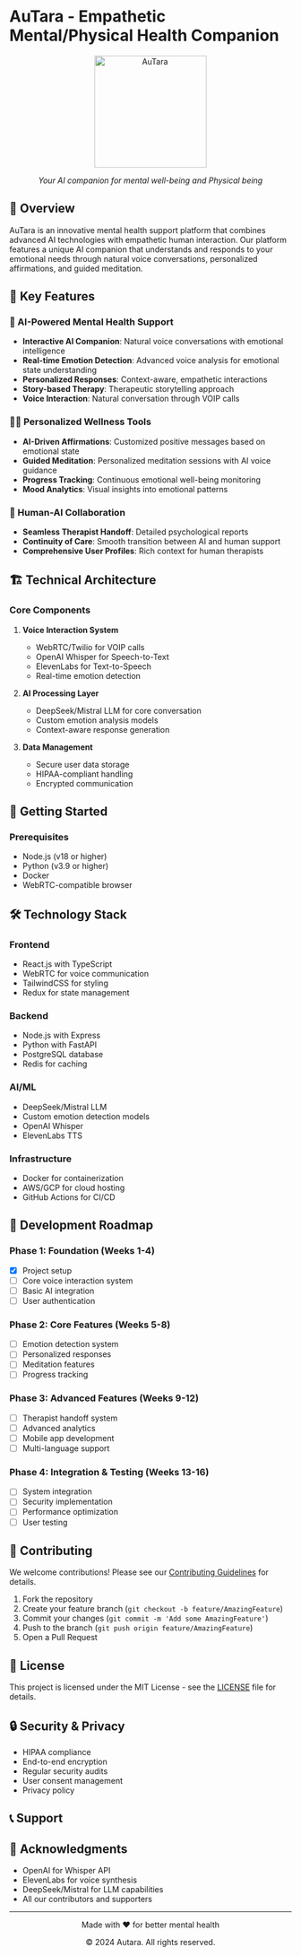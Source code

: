 
# AuTara - Empathetic Mental/Physical Health Companion

<div align="center">
  <img src="https://github.com/AuTara/AutaraUI/blob/main/lib/assets/logo/logo_icon.png" alt="AuTara" width="200"/>
  <p><em>Your AI companion for mental well-being and Physical being </em></p>
</div>

## 🌟 Overview

AuTara is an innovative mental health support platform that combines advanced AI technologies with empathetic human interaction. Our platform features a unique AI companion that understands and responds to your emotional needs through natural voice conversations, personalized affirmations, and guided meditation.

## 🎯 Key Features

### 🤖 AI-Powered Mental Health Support
- **Interactive AI Companion**: Natural voice conversations with emotional intelligence
- **Real-time Emotion Detection**: Advanced voice analysis for emotional state understanding
- **Personalized Responses**: Context-aware, empathetic interactions
- **Story-based Therapy**: Therapeutic storytelling approach
- **Voice Interaction**: Natural conversation through VOIP calls

### 🧘‍♀️ Personalized Wellness Tools
- **AI-Driven Affirmations**: Customized positive messages based on emotional state
- **Guided Meditation**: Personalized meditation sessions with AI voice guidance
- **Progress Tracking**: Continuous emotional well-being monitoring
- **Mood Analytics**: Visual insights into emotional patterns

### 👥 Human-AI Collaboration
- **Seamless Therapist Handoff**: Detailed psychological reports
- **Continuity of Care**: Smooth transition between AI and human support
- **Comprehensive User Profiles**: Rich context for human therapists

## 🏗️ Technical Architecture

### Core Components

1. **Voice Interaction System**
   - WebRTC/Twilio for VOIP calls
   - OpenAI Whisper for Speech-to-Text
   - ElevenLabs for Text-to-Speech
   - Real-time emotion detection

2. **AI Processing Layer**
   - DeepSeek/Mistral LLM for core conversation
   - Custom emotion analysis models
   - Context-aware response generation

3. **Data Management**
   - Secure user data storage
   - HIPAA-compliant handling
   - Encrypted communication

## 🚀 Getting Started

### Prerequisites
- Node.js (v18 or higher)
- Python (v3.9 or higher)
- Docker
- WebRTC-compatible browser

## 🛠️ Technology Stack

### Frontend
- React.js with TypeScript
- WebRTC for voice communication
- TailwindCSS for styling
- Redux for state management

### Backend
- Node.js with Express
- Python with FastAPI
- PostgreSQL database
- Redis for caching

### AI/ML
- DeepSeek/Mistral LLM
- Custom emotion detection models
- OpenAI Whisper
- ElevenLabs TTS

### Infrastructure
- Docker for containerization
- AWS/GCP for cloud hosting
- GitHub Actions for CI/CD

## 📝 Development Roadmap

### Phase 1: Foundation (Weeks 1-4)
- [x] Project setup
- [ ] Core voice interaction system
- [ ] Basic AI integration
- [ ] User authentication

### Phase 2: Core Features (Weeks 5-8)
- [ ] Emotion detection system
- [ ] Personalized responses
- [ ] Meditation features
- [ ] Progress tracking

### Phase 3: Advanced Features (Weeks 9-12)
- [ ] Therapist handoff system
- [ ] Advanced analytics
- [ ] Mobile app development
- [ ] Multi-language support

### Phase 4: Integration & Testing (Weeks 13-16)
- [ ] System integration
- [ ] Security implementation
- [ ] Performance optimization
- [ ] User testing

## 🤝 Contributing

We welcome contributions! Please see our [Contributing Guidelines](CONTRIBUTING.md) for details.

1. Fork the repository
2. Create your feature branch (`git checkout -b feature/AmazingFeature`)
3. Commit your changes (`git commit -m 'Add some AmazingFeature'`)
4. Push to the branch (`git push origin feature/AmazingFeature`)
5. Open a Pull Request

## 📄 License

This project is licensed under the MIT License - see the [LICENSE](LICENSE) file for details.

## 🔒 Security & Privacy

- HIPAA compliance
- End-to-end encryption
- Regular security audits
- User consent management
- Privacy policy

## 📞 Support

## 🙏 Acknowledgments

- OpenAI for Whisper API
- ElevenLabs for voice synthesis
- DeepSeek/Mistral for LLM capabilities
- All our contributors and supporters

---

<div align="center">
  <p>Made with ❤️ for better mental health</p>
  <p>© 2024 Autara. All rights reserved.</p>
</div>
